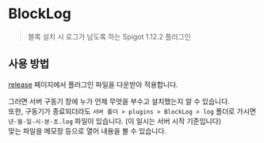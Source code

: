 # BlockLog
> 블록 설치 시 로그가 남도록 하는 Spigot 1.12.2 플러그인

## 사용 방법

[release](https://github.com/yeonho1/BlockLog/releases/tag/v1.0) 페이지에서 플러그인 파일을 다운받아 적용합니다.

그러면 서버 구동기 창에 누가 언제 무엇을 부수고 설치했는지 알 수 있습니다.<br>
또한, 구동기가 종료되더라도
`서버 폴더 > plugins > BlockLog > log` 폴더로 가시면<br>
`년-월-일-시-분-초.log` 파일이 있습니다. (이 일시는 서버 시작 기준입니다)<br>
맞는 파일을 메모장 등으로 열어 내용을 볼 수 있습니다.
